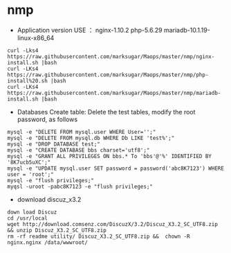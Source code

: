 # nmp
* Application version
USE ： nginx-1.10.2  php-5.6.29  mariadb-10.1.19-linux-x86_64
```
curl -Lks4 https://raw.githubusercontent.com/marksugar/Maops/master/nmp/nginx-install.sh |bash
curl -LKs4 https://raw.githubusercontent.com/marksugar/Maops/master/nmp/php-install%20.sh |bash
curl -LKs4 https://raw.githubusercontent.com/marksugar/Maops/master/nmp/mariadb-install.sh |bash
```
* Databases Create table:
Delete the test tables, modify the root password, as follows
```
mysql -e "DELETE FROM mysql.user WHERE User='';"
mysql -e "DELETE FROM mysql.db WHERE Db LIKE 'test%';"
mysql -e "DROP DATABASE test;"
mysql -e "CREATE DATABASE bbs charset='utf8';"
mysql -e "GRANT ALL PRIVILEGES ON bbs.* To 'bbs'@'%' IDENTIFIED BY '8K7ucb5uXC';"
mysql -e "UPDATE mysql.user SET password = password('abc8K7123') WHERE user = 'root';"
mysql -e "flush privileges;"
myqsl -uroot -pabc8K7123 -e "flush privileges;"
```

* download discuz_x3.2
```
down load Discuz
cd /usr/local
wget http://download.comsenz.com/DiscuzX/3.2/Discuz_X3.2_SC_UTF8.zip && unzip Discuz_X3.2_SC_UTF8.zip 
rm -rf readme utility/ Discuz_X3.2_SC_UTF8.zip &&  chown -R nginx.nginx /data/wwwroot/
```
